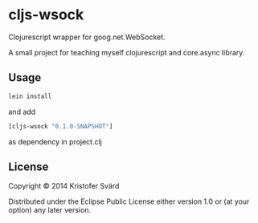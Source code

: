 # cljs-wsock

Clojurescript wrapper for goog.net.WebSocket.

A small project for teaching myself clojurescript and core.async library.

## Usage

```sh
lein install
```
and add
```clojure
[cljs-wsock "0.1.0-SNAPSHOT"]
```
as dependency in project.clj

## License

Copyright © 2014 Kristofer Svärd

Distributed under the Eclipse Public License either version 1.0 or (at
your option) any later version.
